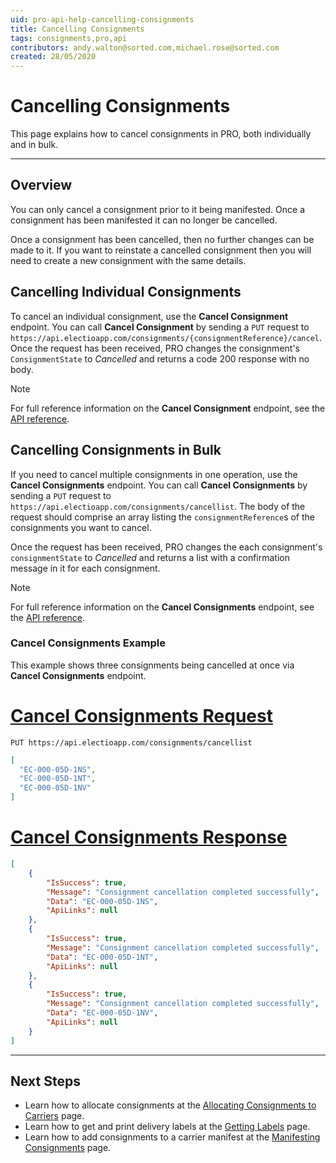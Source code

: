 ```yaml
---
uid: pro-api-help-cancelling-consignments
title: Cancelling Consignments
tags: consignments,pro,api
contributors: andy.walton@sorted.com,michael.rose@sorted.com
created: 28/05/2020
---
```

# Cancelling Consignments

This page explains how to cancel consignments in PRO, both individually and in bulk.

---

## Overview

You can only cancel a consignment prior to it being manifested. Once a consignment has been manifested it can no longer be cancelled. 

Once a consignment has been cancelled, then no further changes can be made to it. If you want to reinstate a cancelled consignment then you will need to create a new consignment with the same details.

## Cancelling Individual Consignments

To cancel an individual consignment, use the **Cancel Consignment** endpoint. You can call **Cancel Consignment** by sending a `PUT` request to `https://api.electioapp.com/consignments/{consignmentReference}/cancel`. Once the request has been received, PRO changes the consignment's `ConsignmentState` to _Cancelled_ and returns a code 200 response with no body.

> [!NOTE]
>
> For full reference information on the **Cancel Consignment** endpoint, see the <a href="https://docs.electioapp.com/#/api/CancelConsignment">API reference</a>.

## Cancelling Consignments in Bulk

If you need to cancel multiple consignments in one operation, use the **Cancel Consignments** endpoint. You can call **Cancel Consignments** by sending a `PUT` request to `https://api.electioapp.com/consignments/cancellist`. The body of the request should comprise an array listing the `consignmentReference`s of the consignments you want to cancel.

Once the request has been received, PRO changes the each consignment's `consignmentState` to _Cancelled_ and returns a list with a confirmation message in it for each consignment.

> [!NOTE]
>
> For full reference information on the **Cancel Consignments** endpoint, see the <a href="https://docs.electioapp.com/#/api/CancelConsignments">API reference</a>.

### Cancel Consignments Example

This example shows three consignments being cancelled at once via **Cancel Consignments** endpoint.

# [Cancel Consignments Request](#tab/update-consignments-request)

`PUT https://api.electioapp.com/consignments/cancellist`

```json
[
  "EC-000-05D-1NS",
  "EC-000-05D-1NT",
  "EC-000-05D-1NV"
]
```

# [Cancel Consignments Response](#tab/update-consignments-response)

```json
[
    {
        "IsSuccess": true,
        "Message": "Consignment cancellation completed successfully",
        "Data": "EC-000-05D-1NS",
        "ApiLinks": null
    },
    {
        "IsSuccess": true,
        "Message": "Consignment cancellation completed successfully",
        "Data": "EC-000-05D-1NT",
        "ApiLinks": null
    },
    {
        "IsSuccess": true,
        "Message": "Consignment cancellation completed successfully",
        "Data": "EC-000-05D-1NV",
        "ApiLinks": null
    }
]
```
---

## Next Steps

* Learn how to allocate consignments at the [Allocating Consignments to Carriers](/pro/api/help/allocating_consignments.html) page.
* Learn how to get and print delivery labels at the [Getting Labels](/pro/api/help/getting_labels.html) page.
* Learn how to add consignments to a carrier manifest at the [Manifesting Consignments](/pro/api/help/manifesting_consignments.html) page.